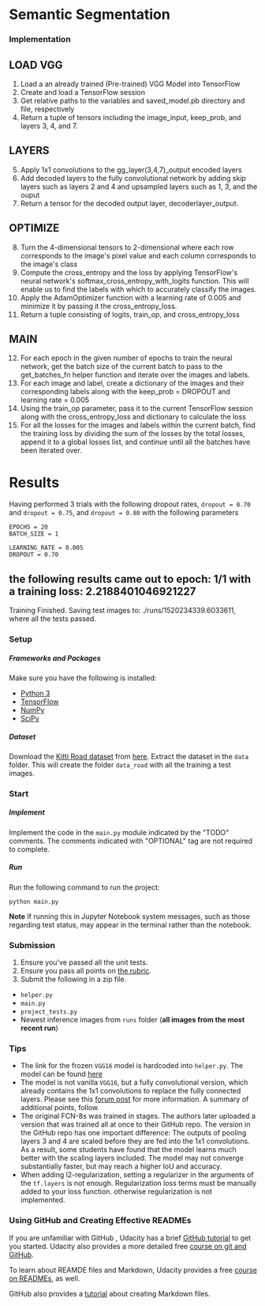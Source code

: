 # Semantic Segmentation
### Implementation
  ## LOAD VGG
  1. Load a an already trained (Pre-trained) VGG Model into TensorFlow
  2. Create and load a TensorFlow session
  3. Get relative paths to the variables and saved_model.pb directory and file, respectively
  4. Return a tuple of tensors including the image_input, keep_prob, and layers 3, 4, and 7.
  ## LAYERS
  5. Apply 1x1 convolutions to the gg_layer(3,4,7)_output encoded layers
  6. Add decoded layers to the fully convolutional network by adding skip layers such as layers 2 and 4
     and upsampled layers such as 1, 3, and the ouput
  7. Return a tensor for the decoded output layer, decoderlayer_output.
  ## OPTIMIZE
  8. Turn the 4-dimensional tensors to 2-dimensional where each row corresponds to the image's pixel value and
     each column corresponds to the image's class
  9. Compute the cross_entropy and the loss by applying TensorFlow's neural network's softmax_cross_entropy_with_logits
     function. This will enable us to find the labels with which to accurately classify the images.
  10. Apply the AdamOptimizer function with a learning rate of 0.005 and minimize it by passing it the cross_entropy_loss.
  11. Return a tuple consisting of logits, train_op, and cross_entropy_loss
  ## MAIN
  12. For each epoch in the given number of epochs to train the neural network, get the batch size of the current batch to pass to the
      get_batches_fn helper function and iterate over the images and labels.
  13. For each image and label, create a dictionary of the images and their corresponding labels along with the
      keep_prob = DROPOUT and learning rate = 0.005
  14. Using the train_op parameter, pass it to the current TensorFlow session along with the cross_entropy_loss and dictionary
      to calculate the loss
  15. For all the losses for the images and labels within the current batch, find the training loss by dividing the sum of the 
      losses by the total losses, append it to a global losses list, and continue until all the batches have been iterated over.

# Results
Having performed 3 trials with the following dropout rates, `dropout = 0.70` and `dropout = 0.75`, and `dropout = 0.80`  with the following parameters

```
EPOCHS = 20
BATCH_SIZE = 1

LEARNING_RATE = 0.005
DROPOUT = 0.70
```
the following results came out to
epoch:  1/1 with a training loss:  2.2188401046921227
--------------------------------------------------------------------
Training Finished. Saving test images to: ./runs/1520234339.6033611, where all the tests passed.
 
### Setup
##### Frameworks and Packages
Make sure you have the following is installed:
 - [Python 3](https://www.python.org/)
 - [TensorFlow](https://www.tensorflow.org/)
 - [NumPy](http://www.numpy.org/)
 - [SciPy](https://www.scipy.org/)
##### Dataset
Download the [Kitti Road dataset](http://www.cvlibs.net/datasets/kitti/eval_road.php) from [here](http://www.cvlibs.net/download.php?file=data_road.zip).  Extract the dataset in the `data` folder.  This will create the folder `data_road` with all the training a test images.

### Start
##### Implement
Implement the code in the `main.py` module indicated by the "TODO" comments.
The comments indicated with "OPTIONAL" tag are not required to complete.
##### Run
Run the following command to run the project:
```
python main.py
```
**Note** If running this in Jupyter Notebook system messages, such as those regarding test status, may appear in the terminal rather than the notebook.

### Submission
1. Ensure you've passed all the unit tests.
2. Ensure you pass all points on [the rubric](https://review.udacity.com/#!/rubrics/989/view).
3. Submit the following in a zip file.
 - `helper.py`
 - `main.py`
 - `project_tests.py`
 - Newest inference images from `runs` folder  (**all images from the most recent run**)
 
 ### Tips
- The link for the frozen `VGG16` model is hardcoded into `helper.py`.  The model can be found [here](https://s3-us-west-1.amazonaws.com/udacity-selfdrivingcar/vgg.zip)
- The model is not vanilla `VGG16`, but a fully convolutional version, which already contains the 1x1 convolutions to replace the fully connected layers. Please see this [forum post](https://discussions.udacity.com/t/here-is-some-advice-and-clarifications-about-the-semantic-segmentation-project/403100/8?u=subodh.malgonde) for more information.  A summary of additional points, follow. 
- The original FCN-8s was trained in stages. The authors later uploaded a version that was trained all at once to their GitHub repo.  The version in the GitHub repo has one important difference: The outputs of pooling layers 3 and 4 are scaled before they are fed into the 1x1 convolutions.  As a result, some students have found that the model learns much better with the scaling layers included. The model may not converge substantially faster, but may reach a higher IoU and accuracy. 
- When adding l2-regularization, setting a regularizer in the arguments of the `tf.layers` is not enough. Regularization loss terms must be manually added to your loss function. otherwise regularization is not implemented.
 
### Using GitHub and Creating Effective READMEs
If you are unfamiliar with GitHub , Udacity has a brief [GitHub tutorial](http://blog.udacity.com/2015/06/a-beginners-git-github-tutorial.html) to get you started. Udacity also provides a more detailed free [course on git and GitHub](https://www.udacity.com/course/how-to-use-git-and-github--ud775).

To learn about REAMDE files and Markdown, Udacity provides a free [course on READMEs](https://www.udacity.com/courses/ud777), as well. 

GitHub also provides a [tutorial](https://guides.github.com/features/mastering-markdown/) about creating Markdown files.
